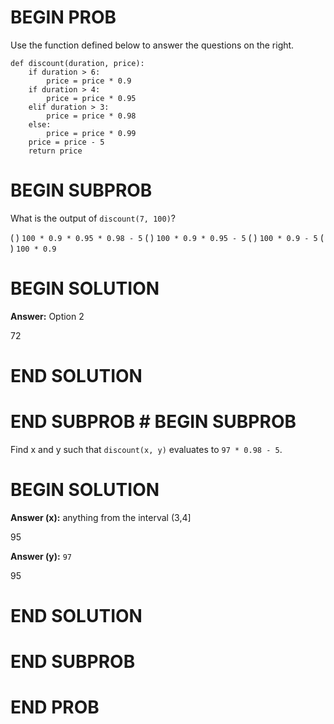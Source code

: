 # BEGIN PROB

Use the function defined below to answer the questions on the right.

    def discount(duration, price):
        if duration > 6:
            price = price * 0.9
        if duration > 4:
            price = price * 0.95 
        elif duration > 3:
            price = price * 0.98
        else:
            price = price * 0.99 
        price = price - 5 
        return price

# BEGIN SUBPROB

What is the output of `discount(7, 100)`?

( ) `100 * 0.9 * 0.95 * 0.98 - 5`
( ) `100 * 0.9 * 0.95 - 5`
( ) `100 * 0.9 - 5`
( ) `100 * 0.9`

# BEGIN SOLUTION

**Answer:** Option 2

<average>72</average>

# END SOLUTION

# END SUBPROB # BEGIN SUBPROB

Find x and y such that `discount(x, y)` evaluates to
`97 * 0.98 - 5`.

# BEGIN SOLUTION

**Answer (x):** anything from the interval (3,4]

<average>95</average>

**Answer (y):** `97`

<average>95</average>

# END SOLUTION

# END SUBPROB

# END PROB